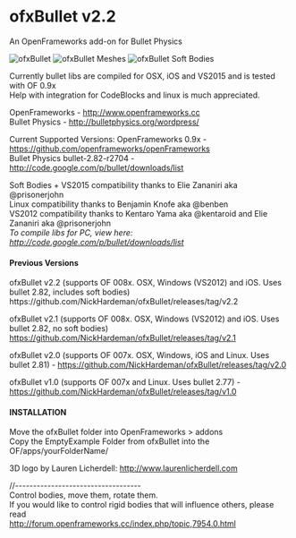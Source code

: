 <h1>ofxBullet v2.2</h1>
An OpenFrameworks add-on for Bullet Physics

![ofxBullet](http://farm7.staticflickr.com/6146/5975738528_39dd3a8022_b.jpg)
![ofxBullet Meshes](https://farm8.staticflickr.com/7585/16164216144_7ec2c2ba37_b.jpg)
![ofxBullet Soft Bodies](https://c4.staticflickr.com/4/3723/19481496085_53a49459d9_b.jpg)

Currently bullet libs are compiled for OSX, iOS and VS2015 and is tested with OF 0.9x <br/>
Help with integration for CodeBlocks and linux is much appreciated. <br/>

OpenFrameworks - http://www.openframeworks.cc <br/>
Bullet Physics - http://bulletphysics.org/wordpress/ <br/>

Current Supported Versions:
OpenFrameworks 0.9x - https://github.com/openframeworks/openFrameworks <br/>
Bullet Physics bullet-2.82-r2704 - http://code.google.com/p/bullet/downloads/list <br/>

Soft Bodies + VS2015 compatibility thanks to Elie Zananiri aka @prisonerjohn <br/>
Linux compatibility thanks to Benjamin Knofe aka @benben <br/>
VS2012 compatibility thanks to Kentaro Yama aka @kentaroid and Elie Zananiri aka @prisonerjohn<br/>
<i>To compile libs for PC, view here: http://code.google.com/p/bullet/downloads/list </i> <br/>

<h4>Previous Versions</h4>
ofxBullet v2.2 (supports OF 008x. OSX, Windows (VS2012) and iOS. Uses bullet 2.82, includes soft bodies)
https://github.com/NickHardeman/ofxBullet/releases/tag/v2.2

ofxBullet v2.1 (supports OF 008x. OSX, Windows (VS2012) and iOS. Uses bullet 2.82, no soft bodies)
https://github.com/NickHardeman/ofxBullet/releases/tag/v2.1

ofxBullet v2.0 (supports OF 007x. OSX, Windows, iOS and Linux. Uses bullet 2.81) - https://github.com/NickHardeman/ofxBullet/releases/tag/v2.0 <br/>

ofxBullet v1.0 (supports OF 007x and Linux. Uses bullet 2.77) - https://github.com/NickHardeman/ofxBullet/releases/tag/v1.0 <br/>

<h4>INSTALLATION</h4>
Move the ofxBullet folder into OpenFrameworks > addons <br/>
Copy the EmptyExample Folder from ofxBullet into the OF/apps/yourFolderName/

3D logo by Lauren Licherdell: http://www.laurenlicherdell.com <br/>

//----------------------------------- <br/>
Control bodies, move them, rotate them. <br/>
If you would like to control rigid bodies that will influence others,
please read <br/>
http://forum.openframeworks.cc/index.php/topic,7954.0.html
